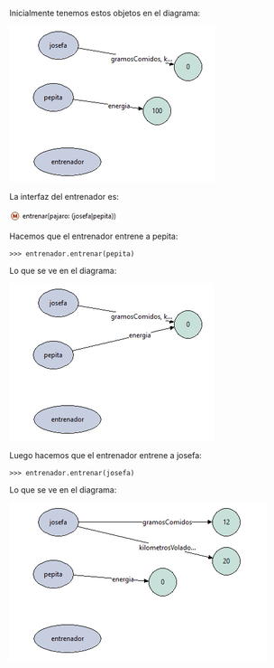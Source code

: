 Inicialmente tenemos estos objetos en el diagrama:

![Estado inicial](diagramas/estado-inicial-entrenamiento.png)

La interfaz del entrenador es:

![Interfaz entrenador](interfaz-entrenador.jpg)

Hacemos que el entrenador entrene a pepita:

```wollok
>>> entrenador.entrenar(pepita)
```

Lo que se ve en el diagrama:

![Luego de entrenar a Pepita](diagramas/pepita-entrenada.png)

Luego hacemos que el entrenador entrene a josefa:

```wollok
>>> entrenador.entrenar(josefa)
```

Lo que se ve en el diagrama:

![Luego de entrenar a Josefa](diagramas/josefa-entrenada.png)